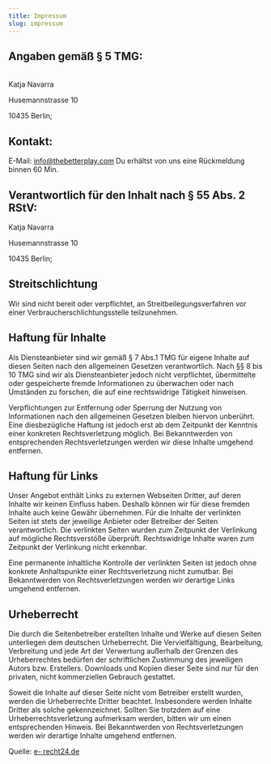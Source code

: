 ```yaml
---
title: Impressum
slug: impressum
---
```

<h2>Angaben gem&auml;&szlig; &sect; 5 TMG:</h2> <p> <br /> Katja Navarra

Husemannstrasse 10

10435 Berlin;<br /> </p> <h2>Kontakt:</h2> <p>E-Mail: info@thebetterplay.com Du erhältst von uns eine Rückmeldung binnen 60 Min.</p> <h2>Verantwortlich f&uuml;r den Inhalt nach &sect; 55 Abs. 2 RStV:</h2> <p>Katja Navarra

Husemannstrasse 10

10435 Berlin;</p> <h2> Streitschlichtung</h2> <p>Wir sind nicht bereit oder verpflichtet, an Streitbeilegungsverfahren vor einer Verbraucherschlichtungsstelle teilzunehmen.</p> <h2>Haftung f&uuml;r Inhalte</h2> <p>Als Diensteanbieter sind wir gem&auml;&szlig; &sect; 7 Abs.1 TMG f&uuml;r eigene Inhalte auf diesen Seiten nach den allgemeinen Gesetzen verantwortlich. Nach &sect;&sect; 8 bis 10 TMG sind wir als Diensteanbieter jedoch nicht verpflichtet, &uuml;bermittelte oder gespeicherte fremde Informationen zu &uuml;berwachen oder nach Umst&auml;nden zu forschen, die auf eine rechtswidrige T&auml;tigkeit hinweisen.</p> <p>Verpflichtungen zur Entfernung oder Sperrung der Nutzung von Informationen nach den allgemeinen Gesetzen bleiben hiervon unber&uuml;hrt. Eine diesbez&uuml;gliche Haftung ist jedoch erst ab dem Zeitpunkt der Kenntnis einer konkreten Rechtsverletzung m&ouml;glich. Bei Bekanntwerden von entsprechenden Rechtsverletzungen werden wir diese Inhalte umgehend entfernen.</p> <h2> Haftung f&uuml;r Links</h2> <p>Unser Angebot enth&auml;lt Links zu externen Webseiten Dritter, auf deren Inhalte wir keinen Einfluss haben. Deshalb k&ouml;nnen wir f&uuml;r diese fremden Inhalte auch keine Gew&auml;hr &uuml;bernehmen. F&uuml;r die Inhalte der verlinkten Seiten ist stets der jeweilige Anbieter oder Betreiber der Seiten verantwortlich. Die verlinkten Seiten wurden zum Zeitpunkt der Verlinkung auf m&ouml;gliche Rechtsverst&ouml;&szlig;e &uuml;berpr&uuml;ft. Rechtswidrige Inhalte waren zum Zeitpunkt der Verlinkung nicht erkennbar.</p> <p>Eine permanente inhaltliche Kontrolle der
verlinkten Seiten ist jedoch ohne konkrete Anhaltspunkte einer Rechtsverletzung nicht zumutbar. Bei Bekanntwerden von Rechtsverletzungen werden wir derartige Links umgehend entfernen.</p> <h2> Urheberrecht</h2> <p>Die durch die Seitenbetreiber erstellten Inhalte und Werke auf diesen Seiten unterliegen dem deutschen Urheberrecht. Die Vervielf&auml;ltigung, Bearbeitung, Verbreitung und jede Art der Verwertung au&szlig;erhalb der Grenzen des Urheberrechtes bed&uuml;rfen der schriftlichen Zustimmung des jeweiligen Autors bzw. Erstellers. Downloads und Kopien dieser Seite sind nur f&uuml;r den privaten, nicht kommerziellen Gebrauch gestattet.</p> <p>Soweit die Inhalte auf dieser Seite nicht vom Betreiber erstellt wurden, werden die Urheberrechte Dritter beachtet. Insbesondere werden Inhalte Dritter als solche gekennzeichnet. Sollten Sie trotzdem auf eine Urheberrechtsverletzung aufmerksam werden, bitten wir um einen entsprechenden Hinweis. Bei Bekanntwerden von Rechtsverletzungen werden wir derartige Inhalte umgehend entfernen.</p> <p>Quelle: <a href="https://www.e-recht24.de">e- recht24.de</a></p>
